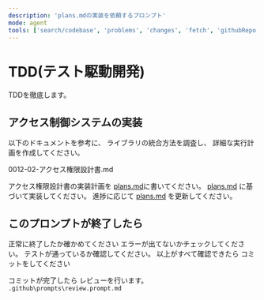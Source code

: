 ```yaml
---
description: 'plans.mdの実装を依頼するプロンプト'
mode: agent
tools: ['search/codebase', 'problems', 'changes', 'fetch', 'githubRepo', 'edit/editFiles', 'search', 'runTests', 'runCommands', 'runTasks', 'runNotebooks', 'new', 'extensions', 'usages', 'vscodeAPI', 'think', 'testFailure', 'openSimpleBrowser', 'todos', 'Sentry/search_docs', 'github/create_or_update_file', 'serena/*', 'context7/*', 'sequentialthinking/sequentialthinking', 'edit', 'chrome-devtools/*', 'Postgres(LOCAL-supabase)/*', 'supabase/apply_migration', 'supabase/confirm_cost', 'supabase/deploy_edge_function', 'supabase/execute_sql', 'supabase/generate_typescript_types', 'supabase/get_advisors', 'supabase/get_anon_key', 'supabase/get_edge_function', 'supabase/get_logs', 'supabase/list_migrations', 'supabase/list_tables', 'supabase/search_docs', 'unsplash/*', 'vscode/get_terminal_output', 'shadcn-ui/*', 'shadcn/*', 'playwright/browser_navigate', 'playwright/browser_resize', 'playwright/browser_select_option', 'calil-library-mcp/*', 'sequentialthinking/*']
---
```


# TDD(テスト駆動開発)
TDDを徹底します。

## アクセス制御システムの実装

以下のドキュメントを参考に、
ライブラリの統合方法を調査し、
詳細な実行計画を作成してください。

0012-02-アクセス権限設計書.md

アクセス権限設計書の実装計画を [plans.md](./plans.md)に書いてください。
[plans.md](./plans.md) に基づいて実装してください。
進捗に応じて [plans.md](./plans.md) を更新してください。

## このプロンプトが終了したら
正常に終了したか確かめてください
エラーが出てないかチェックしてください。
テストが通っているか確認してください。
以上がすべて確認できたら
コミットをしてください

コミットが完了したら
レビューを行います。
`.github\prompts\review.prompt.md`